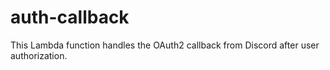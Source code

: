 # auth-callback

This Lambda function handles the OAuth2 callback from Discord after user authorization.